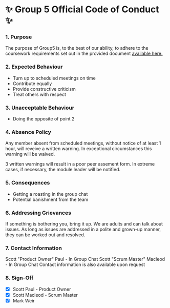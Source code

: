# :sparkles: **Group 5 Official Code of Conduct** :sparkles:
### 1. Purpose
The purpose of Group5 is, to the best of our ability, to adhere to the coursework requirements set out in the provided document [available here.](https://github.com/Kevin-Sim/set08103/tree/master/assessment)

### 2. Expected Behaviour
- Turn up to scheduled meetings on time
- Contribute equally
- Provide constructive criticism
- Treat others with respect

### 3. Unacceptable Behaviour
- Doing the opposite of point 2

### 4. Absence Policy
Any member absent from scheduled meetings, without notice of at least 1 hour, will reveive a written warning. In exceptional circumstances this warning will be waived.

3 written warnings will result in a poor peer assement form. In extreme cases, if necessary, the module leader will be notified.

### 5. Consequences
- Getting a roasting in the group chat
- Potential banishment from the team

### 6. Addressing Grievances
If something is bothering you, bring it up. We are adults and can talk about issues. As long as issues are addressed in a polite and grown-up manner, they can be worked out and resolved.

### 7. Contact Information
Scott "Product Owner" Paul - In Group Chat
Scott "Scrum Master" Macleod - In Group Chat
Contact information is also available upon request

### 8. Sign-Off
- [x] Scott Paul - Product Owner
- [x] Scott Macleod - Scrum Master
- [x] Mark Weir
